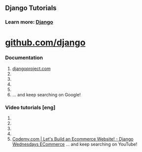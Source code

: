 ## Django Tutorials
### Learn more: [Django](https://shakhzodtojiyev.blogspot.com/2022/02/django.html)

# [github.com/django](https://github.com/django/)
### Documentation
1. [djangoproject.com](https://www.djangoproject.com/)
2. []()
3. []()
4. []()
5. []()
6. []()
... and keep searching on Google!
### Video tutorials [eng]
1. []()
2. []()
3. []()
4. []()
5. [Codemy.com | Let's Build an Ecommerce Website! - Django Wednesdays ECommerce](https://www.youtube.com/watch?v=u6R4vBa7ZK4&list=PLCC34OHNcOtpRfBYk-8y0GMO4i1p1zn50)
... and keep searching on YouTube!